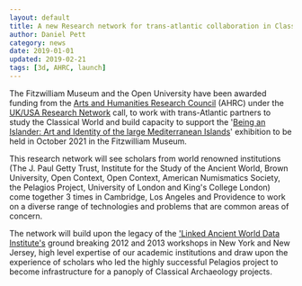 ```yaml
---
layout: default
title: A new Research network for trans-atlantic collaboration in Classics
author: Daniel Pett
category: news
date: 2019-01-01
updated: 2019-02-21
tags: [3d, AHRC, launch]
---
```

The Fitzwilliam Museum and the Open University have been awarded funding from
the [Arts and Humanities Research Council](https://ahrc.ukri.org) (AHRC) under the [UK/USA Research Network](https://ahrc.ukri.org/funding/apply-for-funding/archived-opportunities/research-networking-highlight-notice-for-uk-us-collaborations-in-digital-scholarship-in-cultural-institutions/) call, to work with trans-Atlantic partners to study the Classical World and build
capacity to support the '[Being an Islander: Art and Identity of the large Mediterranean Islands](https://www.fitzmuseum.cam.ac.uk/being-islander-art-and-identity-large-mediterranean-islands)' exhibition to be held in October 2021 in the Fitzwilliam Museum.

This research network will see scholars from world renowned institutions (The J. Paul Getty Trust, Institute for the Study of the Ancient World, Brown University, Open Context, Open Context, American Numismatics Society, the Pelagios Project, University of London and King's College London) come
together 3 times in Cambridge, Los Angeles and Providence to work on a diverse range of technologies and problems that are common areas of concern.

The network will build upon the legacy of the ['Linked Ancient World Data Institute's](http://dlib.nyu.edu/awdl/isaw/isaw-papers/7/) ground breaking 2012 and 2013 workshops in New York and New Jersey, high level expertise of our academic institutions and draw upon the experience of scholars who led the highly successful Pelagios project to become infrastructure for a panoply of Classical Archaeology projects.

